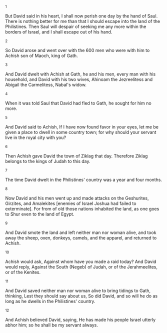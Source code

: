 <sup>1</sup> 

But David said in his heart, I shall now perish one day by the hand of Saul. There is nothing better for me than that I should escape into the land of the Philistines. Then Saul will despair of seeking me any more within the borders of Israel, and I shall escape out of his hand. 

<sup>2</sup> 

So David arose and went over with the 600 men who were with him to Achish son of Maoch, king of Gath. 

<sup>3</sup> 

And David dwelt with Achish at Gath, he and his men, every man with his household, and David with his two wives, Ahinoam the Jezreelitess and Abigail the Carmelitess, Nabal's widow. 

<sup>4</sup> 

When it was told Saul that David had fled to Gath, he sought for him no more. 

<sup>5</sup> 

And David said to Achish, If I have now found favor in your eyes, let me be given a place to dwell in some country town; for why should your servant live in the royal city with you? 

<sup>6</sup> 

Then Achish gave David the town of Ziklag that day. Therefore Ziklag belongs to the kings of Judah to this day. 

<sup>7</sup> 

The time David dwelt in the Philistines' country was a year and four months. 

<sup>8</sup> 

Now David and his men went up and made attacks on the Geshurites, Girzites, and Amalekites [enemies of Israel Joshua had failed to exterminate]. For from of old those nations inhabited the land, as one goes to Shur even to the land of Egypt. 

<sup>9</sup> 

And David smote the land and left neither man nor woman alive, and took away the sheep, oxen, donkeys, camels, and the apparel, and returned to Achish. 

<sup>10</sup> 

Achish would ask, Against whom have you made a raid today? And David would reply, Against the South (Negeb) of Judah, or of the Jerahmeelites, or of the Kenites. 

<sup>11</sup> 

And David saved neither man nor woman alive to bring tidings to Gath, thinking, Lest they should say about us, So did David, and so will he do as long as he dwells in the Philistines' country. 

<sup>12</sup> 

And Achish believed David, saying, He has made his people Israel utterly abhor him; so he shall be my servant always.